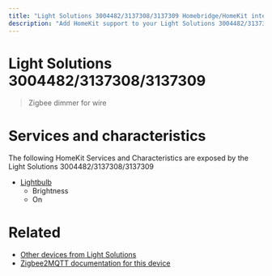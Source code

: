 ```yaml
---
title: "Light Solutions 3004482/3137308/3137309 Homebridge/HomeKit integration"
description: "Add HomeKit support to your Light Solutions 3004482/3137308/3137309, using Homebridge, Zigbee2MQTT and homebridge-z2m."
---
```

<!---
This file has been GENERATED using src/docgen/docgen.ts
DO NOT EDIT THIS FILE MANUALLY!
-->
# Light Solutions 3004482/3137308/3137309
> Zigbee dimmer for wire


# Services and characteristics
The following HomeKit Services and Characteristics are exposed by
the Light Solutions 3004482/3137308/3137309

* [Lightbulb](../../light.md)
  * Brightness
  * On


# Related
* [Other devices from Light Solutions](../index.md#light_solutions)
* [Zigbee2MQTT documentation for this device](https://www.zigbee2mqtt.io/devices/3004482_3137308_3137309.html)